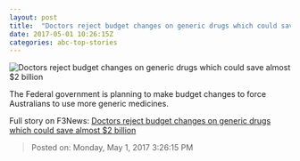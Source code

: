```yaml
---
layout: post
title:  "Doctors reject budget changes on generic drugs which could save almost $2 billion"
date: 2017-05-01 10:26:15Z
categories: abc-top-stories
---
```


![Doctors reject budget changes on generic drugs which could save almost $2 billion](http://www.abc.net.au/news/image/3575250-1x1-700x700.jpg)

The Federal government is planning to make budget changes to force Australians to use more generic medicines.


Full story on F3News: [Doctors reject budget changes on generic drugs which could save almost $2 billion](http://www.f3nws.com/n/zRXadB)

> Posted on: Monday, May 1, 2017 3:26:15 PM
